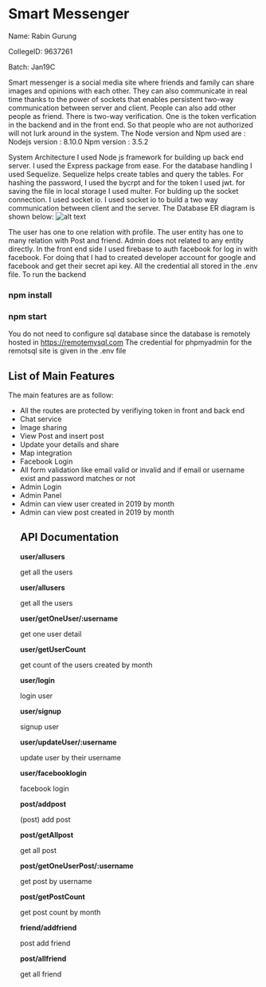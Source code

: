 # Smart Messenger
Name: Rabin Gurung

CollegeID: 9637261

Batch: Jan19C

Smart messenger is a social media site where friends and family can share images and opinions with each other. 
They can also communicate in real time thanks to the power of sockets that enables persistent two-way 
communication between server and client. People can also add other people as friend. There is two-way verification.
One is the token verfication in the backend and in the front end. So that people who are not authorized will not lurk around in the system.
The Node version and Npm used are :
Nodejs version : 8.10.0
Npm version : 3.5.2

System Architecture
I used Node js framework for building up back end server. I used the Express package from ease. 
For the database handling I used Sequelize. Sequelize helps create tables and query the tables.
For hashing the password, I used the bycrpt and for the token I used jwt. for saving the file in local storage I used multer.
For bulding up the socket connection. I used socket io. I used socket io to build a two way communication between client and the server.
The Database ER diagram is shown below:
![alt text](https://i.ibb.co/HGF4RxC/Blank-ERD.png)

The user has one to one relation with profile. The user entity has one to many relation with Post and
friend. Admin does not related to any entity directly.
In the front end side I used firebase to auth facebook for log in with facebook. For doing that I had to created developer account for 
google and facebook and get their secret api key. 
All the credential all stored in the .env file.
To run the backend
 <h3>npm install </h3> 
<h3> npm start </h3>

<span>You do not need to configure sql database since the database is remotely hosted in https://remotemysql.com</span>
The credential for phpmyadmin for the remotsql site is given in the .env file

## List of Main Features
The main features are as follow:
<ul>
  <li> All the routes are protected by verifiying token in front and back end </li>
  <li>Chat service</li>
  <li>Image sharing </li>
  <li>View Post and insert post</li>
  <li>Update your details and share</li>
  <li>Map integration </li>
  <li>Facebook Login </li>
  <li>All form validation like email valid or invalid and if email or username exist and password matches or not </li>
  <li>Admin Login </li>
  <li>Admin Panel </li>
  <li> Admin can view user created in 2019 by month </li>
  <li>Admin can view post created in 2019 by month </li>
  
## API Documentation

<strong> user/allusers </strong>
<p>get all the users</p>

 <strong> user/allusers </strong>
<p>get all the users</p>

<strong> user/getOneUser/:username </strong>
<p>get one user detail</p>


<strong> user/getUserCount </strong>
<p>get count of the users created by month</p>



<strong> user/login </strong>
<p>login user</p>



<strong> user/signup </strong>
<p>signup user</p>


<strong>user/updateUser/:username</strong>
<p>update user by their username</p>

<strong> user/facebooklogin </strong>
<p>facebook login</p>



<strong> post/addpost </strong>
<p>(post) add post</p>


<strong> post/getAllpost </strong>
<p>get all post</p>



<strong> post/getOneUserPost/:username </strong>
<p>get post by username</p>



<strong> post/getPostCount </strong>
<p>get post count by month</p>


<strong> friend/addfriend </strong>
<p>post add friend</p>


<strong> post/allfriend </strong>
<p>get all friend</p>


